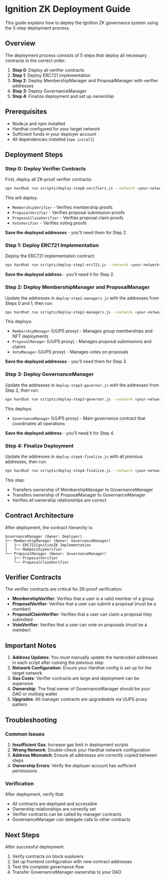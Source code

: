 # Ignition ZK Deployment Guide

This guide explains how to deploy the Ignition ZK governance system using the 5-step deployment process.

## Overview

The deployment process consists of 5 steps that deploy all necessary contracts in the correct order:

1. **Step 0**: Deploy all verifier contracts
2. **Step 1**: Deploy ERC721 implementation
3. **Step 2**: Deploy MembershipManager and ProposalManager with verifier addresses
4. **Step 3**: Deploy GovernanceManager
5. **Step 4**: Finalize deployment and set up ownership

## Prerequisites

- Node.js and npm installed
- Hardhat configured for your target network
- Sufficient funds in your deployer account
- All dependencies installed (`npm install`)

## Deployment Steps

### Step 0: Deploy Verifier Contracts

First, deploy all ZK-proof verifier contracts:

```bash
npx hardhat run scripts/deploy-step0-verifiers.js --network <your-network>
```

This will deploy:

- `MembershipVerifier` - Verifies membership proofs
- `ProposalVerifier` - Verifies proposal submission proofs
- `ProposalClaimVerifier` - Verifies proposal claim proofs
- `VoteVerifier` - Verifies voting proofs

**Save the deployed addresses** - you'll need them for Step 2.

### Step 1: Deploy ERC721 Implementation

Deploy the ERC721 implementation contract:

```bash
npx hardhat run scripts/deploy-step1-erc721.js --network <your-network>
```

**Save the deployed address** - you'll need it for Step 2.

### Step 2: Deploy MembershipManager and ProposalManager

Update the addresses in `deploy-step2-managers.js` with the addresses from Steps 0 and 1, then run:

```bash
npx hardhat run scripts/deploy-step2-managers.js --network <your-network>
```

This deploys:

- `MembershipManager` (UUPS proxy) - Manages group memberships and NFT deployments
- `ProposalManager` (UUPS proxy) - Manages proposal submissions and claims
- `VoteManager` (UUPS proxy) - Manages votes on proposals

**Save the deployed addresses** - you'll need them for Step 3.

### Step 3: Deploy GovernanceManager

Update the addresses in `deploy-step3-governor.js` with the addresses from Step 2, then run:

```bash
npx hardhat run scripts/deploy-step3-governor.js --network <your-network>
```

This deploys:

- `GovernanceManager` (UUPS proxy) - Main governance contract that coordinates all operations

**Save the deployed address** - you'll need it for Step 4.

### Step 4: Finalize Deployment

Update the addresses in `deploy-step4-finalize.js` with all previous addresses, then run:

```bash
npx hardhat run scripts/deploy-step4-finalize.js --network <your-network>
```

This step:

- Transfers ownership of MembershipManager to GovernanceManager
- Transfers ownership of ProposalManager to GovernanceManager
- Verifies all ownership relationships are correct

## Contract Architecture

After deployment, the contract hierarchy is:

```
GovernanceManager (Owner: Deployer)
├── MembershipManager (Owner: GovernanceManager)
│   ├── ERC721IgnitionZK Implementation
│   └── MembershipVerifier
└── ProposalManager (Owner: GovernanceManager)
    ├── ProposalVerifier
    └── ProposalClaimVerifier
```

## Verifier Contracts

The verifier contracts are critical for ZK-proof verification:

- **MembershipVerifier**: Verifies that a user is a valid member of a group
- **ProposalVerifier**: Verifies that a user can submit a proposal (must be a member)
- **ProposalClaimVerifier**: Verifies that a user can claim a proposal they submitted
- **VoteVerifier**: Verifies that a user can vote on proposals (must be a member)

## Important Notes

1. **Address Updates**: You must manually update the hardcoded addresses in each script after running the previous step
2. **Network Configuration**: Ensure your Hardhat config is set up for the target network
3. **Gas Costs**: Verifier contracts are large and deployment can be expensive
4. **Ownership**: The final owner of GovernanceManager should be your DAO or multisig wallet
5. **Upgrades**: All manager contracts are upgradeable via UUPS proxy pattern

## Troubleshooting

### Common Issues

1. **Insufficient Gas**: Increase gas limit in deployment scripts
2. **Wrong Network**: Double-check your Hardhat network configuration
3. **Address Mismatch**: Ensure all addresses are correctly copied between steps
4. **Ownership Errors**: Verify the deployer account has sufficient permissions

### Verification

After deployment, verify that:

- All contracts are deployed and accessible
- Ownership relationships are correctly set
- Verifier contracts can be called by manager contracts
- GovernanceManager can delegate calls to other contracts

## Next Steps

After successful deployment:

1. Verify contracts on block explorers
2. Set up frontend configuration with new contract addresses
3. Test the complete governance flow
4. Transfer GovernanceManager ownership to your DAO
